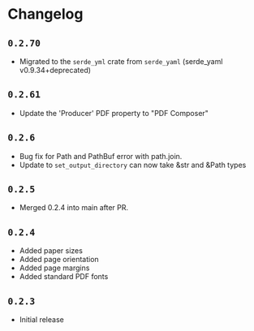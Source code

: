 # Changelog

## `0.2.70`

* Migrated to the `serde_yml` crate from `serde_yaml` (serde_yaml v0.9.34+deprecated)

## `0.2.61`

* Update the 'Producer' PDF property to "PDF Composer"

## `0.2.6`

* Bug fix for Path and PathBuf error with path.join.
* Update to `set_output_directory` can now take &str and &Path types

## `0.2.5`

* Merged 0.2.4 into main after PR.

## `0.2.4`

* Added paper sizes
* Added page orientation
* Added page margins
* Added standard PDF fonts

## `0.2.3`

* Initial release
